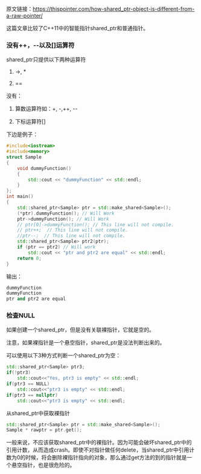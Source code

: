 原文链接：https://thispointer.com/how-shared_ptr-object-is-different-from-a-raw-pointer/



这篇文章比较了C++11中的智能指针shared_ptr和普通指针。



### 没有++，--以及[]运算符

shared_ptr只提供以下两种运算符

1) ->, *

2) ==

没有：

1) 算数运算符如：+, -,++, --

2) 下标运算符[]

下边是例子：

```c++
#include<iostream>
#include<memory>
struct Sample
{
    void dummyFunction()
    {
        std::cout << "dummyFunction" << std::endl;
    }
};
int main()
{
    std::shared_ptr<Sample> ptr = std::make_shared<Sample>();
    (*ptr).dummyFunction(); // Will Work
    ptr->dummyFunction(); // Will Work
    // ptr[0]->dummyFunction(); // This line will not compile.
    // ptr++;  // This line will not compile.
    //ptr--;  // This line will not compile.
    std::shared_ptr<Sample> ptr2(ptr);
    if (ptr == ptr2) // Will work
        std::cout << "ptr and ptr2 are equal" << std::endl;
    return 0;
}
```

输出：

```c++
dummyFunction
dummyFunction
ptr and ptr2 are equal
```



### 检查NULL

如果创建一个shared_ptr，但是没有关联裸指针，它就是空的。

注意，如果裸指针是一个悬空指针，shared_ptr是没法判断出来的。

可以使用以下3种方式判断一个shared_ptr为空：

```c++
std::shared_ptr<Sample> ptr3;
if(!ptr3)
    std::cout<<"Yes, ptr3 is empty" << std::endl;
if(ptr3 == NULL)
    std::cout<<"ptr3 is empty" << std::endl;
if(ptr3 == nullptr)
    std::cout<<"ptr3 is empty" << std::endl;
```

从shared_ptr中获取裸指针

```c++
std::shared_ptr<Sample> ptr = std::make_shared<Sample>();
Sample * rawptr = ptr.get();
```

一般来说，不应该获取shared_ptr中的裸指针。因为可能会破坏shared_ptr中的引用计数，从而造成crash。即使不对指针做任何delete，当shared_ptr中引用计数为0的时候，将会删除裸指针指向的对象，那么通过get方法的到的指针就是一个悬空指针，也是很危险的。

